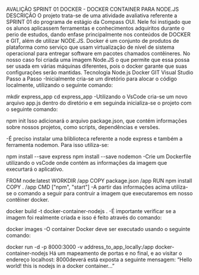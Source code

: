 AVALIÇÃO SPRINT 01
DOCKER - DOCKER CONTAINER PARA NODE.JS
DESCRIÇÃO
 O projeto trata-se de uma atividade avaliativa referente a SPRINT 01 do programa de estágio da Compass OUl. Nele foi instigado que os alunos aplicassem ferramentas e conhecimentos adquiritos durante o perio  de estudos, dando enfase principalmente nos conteúdos de DOCKER e GIT, além de utilizar NODE.JS.
  Docker é um conjunto de produtos de plataforma como serviço que usam virtualização de nível de sistema operacional para entregar software em pacotes chamados contêineres. No nosso caso foi criada uma imagem Node.JS o que permite que essa possa ser usada em várias máquinas diferentes, pois o docker garante que suas configurações serão mantidas. 
Tecnologia
Node.js
Docker
GIT
Visual Studio
Passo a Passo
-Inicialmente cria-se um diretório para alocar o código localmente, utilizando o seguinte comando:

mkdir express_app
cd express_app
-Utilizando o VsCode cria-se um novo arquivo app.js dentro do diretório e em seguinda inicializa-se o projeto com o seguinte comando:

npm init
Isso adicionará o arquivo package.json, que contém informações sobre nossos projetos, como scripts, dependências e versões.

-É preciso instalar uma bliblioteca referente a node express e também a ferramenta nodemon. Para isso utiliza-se:

npm install --save express
npm install --save nodemon
-Crie um Dockerfile utilizando o vsCode onde contém as informações da imagem que execurtará o aplicativo.

FROM node:latest
WORKDIR /app
COPY package.json /app
RUN npm install
COPY . /app
CMD ["npm", "start"]
-A partir das informações acima utiliza-se o comando a seguir para contruir a imagem que executaremos em nosso contêiner docker.

docker build -t docker-container-nodejs .
-É importante verificar se a imagem foi realmente criada e isso é feito através do comando:

docker images
-O container Docker deve ser executado usando o seguinte comando:

docker run -d -p 8000:3000 -v address_to_app_locally:/app docker-container-nodejs
Há um mapeamento de portas e no final, e ao visitar o endereço localhost: 8000deverá está exposta a seguinte mensagem:
“Hello world! this is nodejs in a docker container…”
